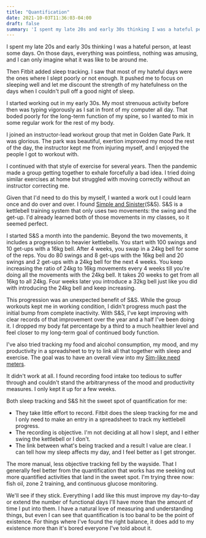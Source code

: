 ```yaml
---
title: "Quantification"
date: 2021-10-03T11:36:03-04:00
draft: false
summary: 'I spent my late 20s and early 30s thinking I was a hateful person, at least some days'
---
```

I spent my late 20s and early 30s thinking I was a hateful person, at least some days. On those days, everything was pointless, nothing was amusing, and I can only imagine what it was like to be around me.

Then Fitbit added sleep tracking. I saw that most of my hateful days were the ones where I slept poorly or not enough. It pushed me to focus on sleeping well and let me discount the strength of my hatefulness on the days when I couldn't pull off a good night of sleep.

I started working out in my early 30s. My most strenuous activity before then was typing vigorously as I sat in front of my computer all day. That boded poorly for the long-term function of my spine, so I wanted to mix in some regular work for the rest of my body. 

I joined an instructor-lead workout group that met in Golden Gate Park. It was glorious. The park was beautiful, exertion improved my mood the rest of the day, the instructor kept me from injuring myself, and I enjoyed the people I got to workout with. 

I continued with that style of exercise for several years. Then the pandemic made a group getting together to exhale forcefully a bad idea. I tried doing similar exercises at home but struggled with moving correctly without an instructor correcting me.

Given that I'd need to do this by myself, I wanted a work out I could learn once and do over and over. I found [Simple and Sinister](https://www.amazon.com/Kettlebell-Simple-Sinister-Revised-Updated/dp/0989892433)(S&S). S&S is a kettlebell training system that only uses two movements: the swing and the get-up. I'd already learned both of those movements in my classes, so it seemed perfect.

I started S&S a month into the pandemic. Beyond the two movements, it includes a progression to heavier kettlebells. You start with 100 swings and 10 get-ups with a 16kg bell. After 4 weeks, you swap in a 24kg bell for some of the reps. You do 80 swings and 8 get-ups with the 16kg bell and 20 swings and 2 get-ups with a 24kg bell for the next 4 weeks. You keep increasing the ratio of 24kg to 16kg movements every 4 weeks till you're doing all the movements with the 24kg bell. It takes 20 weeks to get from all 16kg to all 24kg. Four weeks later you introduce a 32kg bell just like you did with introducing the 24kg bell and keep increasing.

This progression was an unexpected benefit of S&S. While the group workouts kept me in working condition, I didn't progress much past the initial bump from complete inactivity. With S&S, I've kept improving with clear records of that improvement over the year and a half I've been doing it. I dropped my body fat percentage by a third to a much healthier level and feel closer to my long-term goal of continued body function.

I've also tried tracking my food and alcohol consumption, my mood, and my productivity in a spreadsheet to try to link all that together with sleep and exercise. The goal was to have an overall view into my [Sim-like need meters](https://www.ign.com/wikis/the-sims-3/Need_Meters).

It didn't work at all. I found recording food intake too tedious to suffer through and couldn't stand the arbitraryness of the mood and productivity measures. I only kept it up for a few weeks.

Both sleep tracking and S&S hit the sweet spot of quantification for me:

- They take little effort to record. Fitbit does the sleep tracking for me and I only need to make an entry in a spreadsheet to track my kettlebell progress. 
- The recording is objective. I'm not deciding at all how I slept, and I either swing the kettlebell or I don't.
- The link between what's being tracked and a result I value are clear. I can tell how my sleep affects my day, and I feel better as I get stronger.

The more manual, less objective tracking fell by the wayside. That I generally feel better from the quantification that works has me seeking out more quantified activities that land in the sweet spot. I'm trying three now: fish oil, zone 2 training, and continuous glucose monitoring.

We'll see if they stick. Everything I add like this must improve my day-to-day or extend the number of functional days I'll have more than the amount of time I put into them. I have a natural love of measuring and understanding things, but even I can see that quantification is too banal to be the point of existence. For things where I've found the right balance, it does add to my existence more than it's bored everyone I've told about it.

